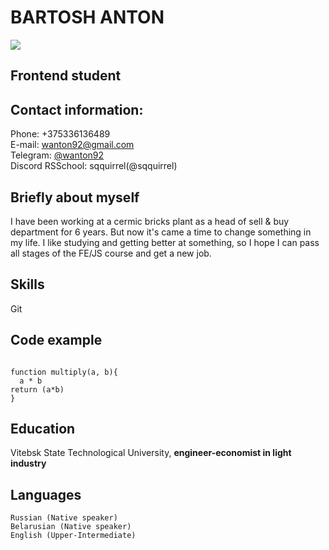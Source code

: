 # BARTOSH ANTON

![](rsschool-cv/css/img/1642759628_5-phonoteka-org-p-chernii-kvadratnii-fon-5.jpg)

## Frontend student

## Contact information:
Phone: +375336136489  
E-mail: <wanton92@gmail.com>  
Telegram: [@wanton92](https://t.me/wanton92)  
Discord RSSchool: sqquirrel(@sqquirrel)

## Briefly about myself
 I have been working at a cermic bricks plant as a head of sell & buy department for 6 years. But now it's came a time to change something in my life. I like studying and getting better at something, so I hope I can pass all stages of the FE/JS course and get a new job.

## Skills
Git

## Code example
```

function multiply(a, b){
  a * b
return (a*b)
}
```

## Education
Vitebsk State Technological University, **engineer-economist in light industry**

## Languages
    Russian (Native speaker)
    Belarusian (Native speaker)
    English (Upper-Intermediate)
